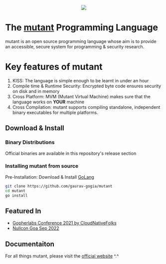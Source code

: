 <p align='center'>
  <img src='./logo.jpeg' />
</p>

# The [mutant](https://mudocs.netlify.app) Programming Language
mutant is an open source programming language whose aim is to provide an accessible, secure system for programming & security research.

# Key features of mutant
1. KISS: The language is simple enough to be learnt in under an hour
2. Compile time & Runtime Security: Encrypted byte code ensures security on disk and in memory
3. Cross Platform: MVM (Mutant Virtual Machine) makes sure that the language works on **YOUR** machine
4. Cross Compilation: mutant supports compiling standalone, independent binary executables for multiple platforms.

## Download & Install

### Binary Distributions
Official binaries are available in this repository's release section

### Installing mutant from source
Pre-Installation: Download & Install [GoLang](https://golang.org/)

```bash
git clone https://github.com/gaurav-gogia/mutant
cd mutant
go install
```

## Featured In
- [Gopherlabs Conference 2021 by CloudNativeFolks](https://youtu.be/rhSwwGSt90c?t=2223)
- [Nullcon Goa Sep 2022](https://nullcon.net/goa-2022/pushing-security-left-by-mutating-byte-code)

## Documentaiton
For all things mutant, please visit the [official website](https://mudocs.netlify.app) ^.^
